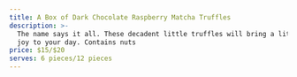 ```yaml
---
title: A Box of Dark Chocolate Raspberry Matcha Truffles
description: >-
  The name says it all. These decadent little truffles will bring a little extra
  joy to your day. Contains nuts
price: $15/$20
serves: 6 pieces/12 pieces
---
```


